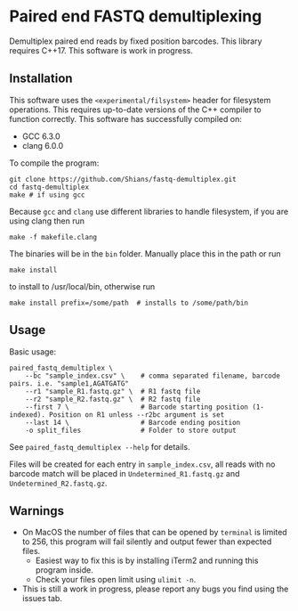 # Paired end FASTQ demultiplexing

Demultiplex paired end reads by fixed position barcodes. This library requires C++17. This software is work in progress.

## Installation

This software uses the `<experimental/filsystem>` header for filesystem operations. This requires up-to-date versions of the C++ compiler to function correctly. This software has successfully compiled on:

* GCC 6.3.0
* clang 6.0.0

To compile the program:

```
git clone https://github.com/Shians/fastq-demultiplex.git
cd fastq-demultiplex
make # if using gcc
```

Because `gcc` and `clang` use different libraries to handle filesystem, if you are using clang then run

```
make -f makefile.clang
```

The binaries will be in the `bin` folder. Manually place this in the path or run

```
make install
```

to install to /usr/local/bin, otherwise run

```
make install prefix=/some/path  # installs to /some/path/bin
```

## Usage

Basic usage:

```
paired_fastq_demultiplex \
    --bc "sample_index.csv" \    # comma separated filename, barcode pairs. i.e. "sample1,AGATGATG"
    --r1 "sample_R1.fastq.gz" \  # R1 fastq file
    --r2 "sample_R2.fastq.gz" \  # R2 fastq file
    --first 7 \                  # Barcode starting position (1-indexed). Position on R1 unless --r2bc argument is set
    --last 14 \                  # Barcode ending position
    -o split_files               # Folder to store output
```

See `paired_fastq_demultiplex --help` for details.

Files will be created for each entry in `sample_index.csv`, all reads with no barcode match will be placed in `Undetermined_R1.fastq.gz` and `Undetermined_R2.fastq.gz`.

## Warnings

* On MacOS the number of files that can be opened by `terminal` is limited to 256, this program will fail silently and output fewer than expected files.
    * Easiest way to fix this is by installing iTerm2 and running this program inside.
    * Check your files open limit using `ulimit -n`.
* This is still a work in progress, please report any bugs you find using the issues tab.
